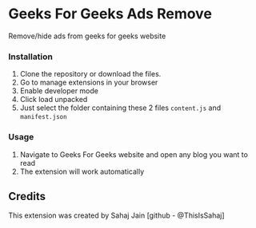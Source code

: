 # Geeks For Geeks Ads Remove

Remove/hide ads from geeks for geeks website

### Installation

1. Clone the repository or download the files.
2. Go to manage extensions in your browser
3. Enable developer mode
4. Click load unpacked
5. Just select the folder containing these 2 files `content.js` and `manifest.json`

### Usage

1. Navigate to Geeks For Geeks website and open any blog you want to read
2. The extension will work automatically


## Credits

This extension was created by Sahaj Jain [github - @ThisIsSahaj]